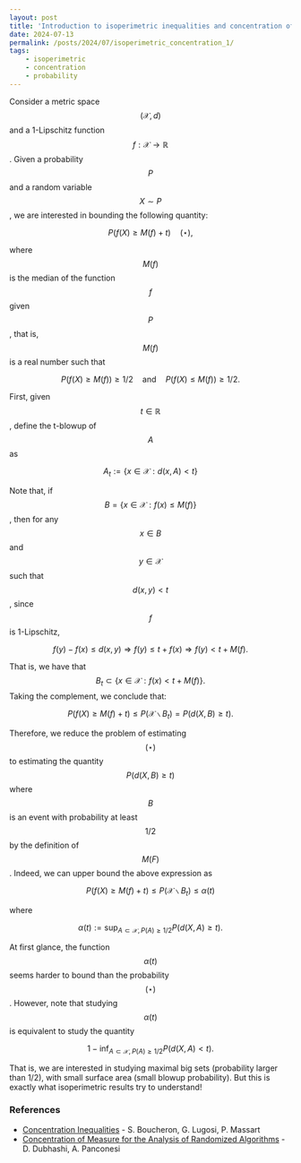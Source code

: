 ```yaml
---
layout: post
title: 'Introduction to isoperimetric inequalities and concentration of measure'
date: 2024-07-13
permalink: /posts/2024/07/isoperimetric_concentration_1/
tags: 
    - isoperimetric 
    - concentration 
    - probability
---
```


Consider a metric space $$(\mathcal{X},d)$$ and a 1-Lipschitz function $$f:\mathcal{X}\to \mathbb{R}$$. Given a probability $$P$$ and a random variable $$X\sim P$$, we are interested in bounding the following quantity:

$$
P\left(f(X)\geq M(f) + t\right)\quad (\star),
$$

where $$M(f)$$ is the median of the function $$f$$ given $$P$$, that is, $$M(f)$$ is a real number such that

$$
P\left( f(X)\geq M(f) \right)\geq 1/2\quad \textrm{and} \quad P\left( f(X)\leq M(f) \right)\geq 1/2.
$$

First, given $$t\in\mathbb{R}$$, define the t-blowup of $$A$$ as 

$$
A_t := \{x\in\mathcal{X}: d(x,A)<t\}
$$

Note that, if  $$B=\left\lbrace x\in\mathcal{X}: f(x)\leq M(f)\right\rbrace$$, then for any $$x\in B$$ and $$y\in \mathcal{X}$$ such that $$d(x,y)< t$$, since $$f$$ is 1-Lipschitz,

$$
f(y)-f(x)\leq d(x,y) \Rightarrow f(y)\leq t + f(x)\Rightarrow f(y)< t + M(f).
$$

That is, we have that $$B_t\subset \left\lbrace x\in\mathcal{X}: f(x)< t + M(f)\right\rbrace.$$ Taking the complement, we conclude that:

$$
P\left(f(X)\geq M(f) + t \right)\leq P(\mathcal{X}\backslash B_t) = P\left(d(X,B)\geq t\right).
$$

Therefore, we reduce the problem of estimating $$(\star)$$ to estimating the quantity $$P(d(X,B)\geq t)$$ where $$B$$ is an event with probability at least $$1/2$$ by the definition of  $$M(F)$$. Indeed, we can upper bound the above expression as

$$
P\left(f(X)\geq M(f) + t \right)\leq P(\mathcal{X}\backslash B_t) \leq \alpha(t)
$$

where 

$$
\alpha(t):= \sup_{A\subset \mathcal{X}, P(A)\geq 1/2} P(d(X,A)\geq t).
$$

At first glance, the function $$\alpha(t)$$ seems harder to bound than the probability $$(\star)$$. However, note that studying $$\alpha(t)$$ is equivalent to study the quantity

$$
1 - \inf_{A\subset \mathcal{X}, P(A)\geq 1/2} P(d(X,A)< t).
$$

That is, we are interested in studying maximal big sets (probability larger than 1/2), with small surface area (small blowup probability). But this is exactly what isoperimetric results try to understand!  

### References

- [Concentration Inequalities](https://academic.oup.com/book/26549) - S. Boucheron, G. Lugosi, P. Massart 
- [Concentration of Measure for the Analysis of Randomized Algorithms](http://wwwusers.di.uniroma1.it/~ale/Papers/master.pdf) - D. Dubhashi, A. Panconesi
